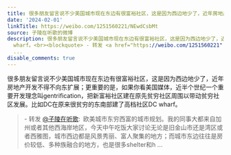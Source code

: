 ```yaml
---
title: 很多朋友留言说不少美国城市现在东边有很富裕社区，这是因为西边地少了，近年房地产开发不得不向东扩展；更重要的是，如果你看美国媒体，近半个世纪一个重要开发...
date: '2024-02-01'
linkTitle: https://weibo.com/1251560221/NEwdCsbMt
source: 子陵在听歌的微博
description: 很多朋友留言说不少美国城市现在东边有很富裕社区，这是因为西边地少了，近年房地产开发不得不向东扩展；更重要的是，如果你看美国媒体，近半个世纪一个重要开发理念叫gentrification，把新富裕社区建在原先贫穷社区周围以带动贫穷社区发展。比如DC在原来很贫穷的东南部建了高档社区DC
  wharf。<br><blockquote> - 转发 <a href="https://weibo.com/1251560221" target="_blank">@子陵在听歌</a>: 欧美城市东穷西富的城市规划。我的同事大都来自加州或者其他西海岸地区，今天中午吃饭大家讨论无论是旧金山市还是湾区或者西雅图，城市西边都是风景秀丽、富人聚集的地方；而城市东边往往是房价较低、多种族融合的地方，也是很多shelter和h
  ...
disable_comments: true
---
```

很多朋友留言说不少美国城市现在东边有很富裕社区，这是因为西边地少了，近年房地产开发不得不向东扩展；更重要的是，如果你看美国媒体，近半个世纪一个重要开发理念叫gentrification，把新富裕社区建在原先贫穷社区周围以带动贫穷社区发展。比如DC在原来很贫穷的东南部建了高档社区DC wharf。<br><blockquote> - 转发 <a href="https://weibo.com/1251560221" target="_blank">@子陵在听歌</a>: 欧美城市东穷西富的城市规划。我的同事大都来自加州或者其他西海岸地区，今天中午吃饭大家讨论无论是旧金山市还是湾区或者西雅图，城市西边都是风景秀丽、富人聚集的地方；而城市东边往往是房价较低、多种族融合的地方，也是很多shelter和h ...